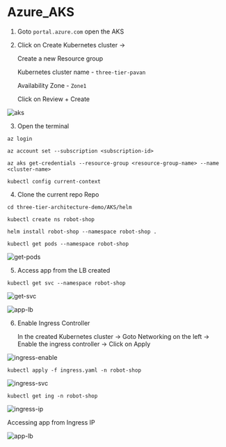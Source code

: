 # Azure_AKS

1. Goto `portal.azure.com` open the AKS


2. Click on Create Kubernetes cluster -> 

    Create a new Resource group 
    
    Kubernetes cluster name - `three-tier-pavan`
    
    Availability Zone - `Zone1`
    
    Click on Review + Create

![aks](https://github.com/Pavan-1997/Azure_AKS/assets/32020205/bbaf8d05-671e-4779-9ed3-dbb9bc694efb)


3. Open the terminal

```
az login
```
```
az account set --subscription <subscription-id>
```
```
az aks get-credentials --resource-group <resource-group-name> --name <cluster-name>
```
```
kubectl config current-context
```

4. Clone the current repo Repo 

```
cd three-tier-architecture-demo/AKS/helm
```
```
kubectl create ns robot-shop
```
```
helm install robot-shop --namespace robot-shop .
```
```
kubectl get pods --namespace robot-shop
```
![get-pods](https://github.com/Pavan-1997/Azure_AKS/assets/32020205/119e9c01-9842-4dd7-82a9-1885959afd60)


5. Access app from the LB created

```
kubectl get svc --namespace robot-shop
```
![get-svc](https://github.com/Pavan-1997/Azure_AKS/assets/32020205/d6fdadf5-78e7-4bee-9e2b-b0b896822372)

![app-lb](https://github.com/Pavan-1997/Azure_AKS/assets/32020205/163b58ef-5041-4c7c-944f-b5a6e6557a2f)


6. Enable Ingress Controller 

    In the created Kubernetes cluster -> Goto Networking on the left -> Enable the ingress controller -> Click on Apply 

![ingress-enable](https://github.com/Pavan-1997/Azure_AKS/assets/32020205/69136eec-948f-4913-b895-d9d75475ae4b)

```
kubectl apply -f ingress.yaml -n robot-shop
```

![ingress-svc](https://github.com/Pavan-1997/Azure_AKS/assets/32020205/0c07bbf8-3ca9-482b-98d3-b66aed294905)

```
kubectl get ing -n robot-shop
```

![ingress-ip](https://github.com/Pavan-1997/Azure_AKS/assets/32020205/7cf5cd33-d90b-4f2b-b5bb-90dd0c0a73b5)

Accessing app from Ingress IP 

![app-lb](https://github.com/Pavan-1997/Azure_AKS/assets/32020205/f2011604-63d3-49d7-a951-0fa440a1f617)


